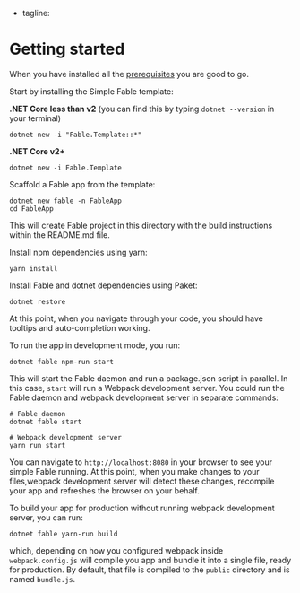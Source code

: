 - tagline: 

# Getting started

When you have installed all the [prerequisites](prerequisites.html) you are good to go.

Start by installing the Simple Fable template:

**.NET Core less than v2** (you can find this by typing ```dotnet --version``` in your terminal)

```shell
dotnet new -i "Fable.Template::*"
```

**.NET Core v2+** 

```shell
dotnet new -i Fable.Template
```

Scaffold a Fable app from the template:

```shell
dotnet new fable -n FableApp
cd FableApp
```

This will create Fable project in this directory with the build instructions within the README.md file.

Install npm dependencies using yarn:

```shell
yarn install
```

Install Fable and dotnet dependencies using Paket:

```shell
dotnet restore
```

At this point, when you navigate through your code, you should have tooltips and auto-completion working.

To run the app in development mode, you run:

```shell
dotnet fable npm-run start
```

This will start the Fable daemon and run a package.json script in parallel. In this case, `start` will run a Webpack development server. You could run the Fable daemon and webpack development server in separate commands:

```shell
# Fable daemon
dotnet fable start

# Webpack development server
yarn run start
```

You can navigate to `http://localhost:8080` in your browser to see your simple Fable running. At this point, when you make changes to your files,webpack development server will detect these changes, recompile your app and refreshes the browser on your behalf.

To build your app for production without running webpack development server, you can run:

```shell
dotnet fable yarn-run build
```

which, depending on how you configured webpack inside `webpack.config.js` will compile you app and bundle it into a single file, ready for production. By default, that file is compiled to the `public` directory and is named `bundle.js`.
